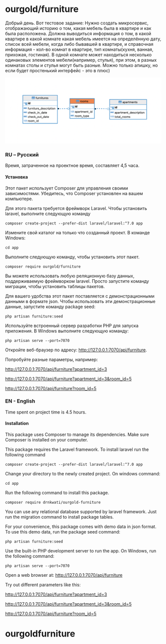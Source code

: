 # ourgold/furniture

Добрый день. 
Вот тестовое задание:
Нужно создать микросервис, отображающий историю о том, какая мебель была в квартире и как была расположена.
Должна выводиться информация о том, в какой квартире в какой комнате какая мебель имеется на определённую дату, список всей мебели, когда либо бывавшей в квартире, и справочная информация - кол-во комнат в квартире, тип комнаты(кухня, ванная, прихожая, гостиная). В одной комнате может находиться несколько одинаковых элементов  мебели(например, стулья), при этом, в разных комнатах столы и стулья могут быть разные.
Можно только апишку, но если будет простенький интерфейс - это в плюс)

![First](public/img/uml.png?raw=true "Uml Screen Shot")

### RU – Русский
Время, затраченное на проектное время, составляет 4,5 часа.

#### Установка
Этот пакет использует Composer для управления своими зависимостями. Убедитесь, что Composer установлен на вашем компьютере.

Для этого пакета требуется фреймворк Laravel. Чтобы установить laravel, выполните следующую команду
```
composer create-project --prefer-dist laravel/laravel:^7.0 app
```
Измените свой каталог на только что созданный проект. В команде Windows:
```
cd app
```
Выполните следующую команду, чтобы установить этот пакет.
```
composer require ourgold/furniture
```
Вы можете использовать любую реляционную базу данных, поддерживаемую фреймворком laravel.
Просто запустите команду миграции, чтобы установить таблицы пакетов.

Для вашего удобства этот пакет поставляется с демонстрационными данными в формате json.
Чтобы использовать эти демонстрационные данные, запустите команду package seed:
```
php artisan furniture:seed
```
Используйте встроенный сервер разработки PHP для запуска приложения. В Windows выполните следующую команду:
```
php artisan serve --port=7070
```
Откройте веб-браузер по адресу: http://127.0.0.1:7070/api/furniture.

Попробуйте разные параметры, например:

http://127.0.0.1:7070/api/furniture?apartment_id=3

http://127.0.0.1:7070/api/furniture?apartment_id=3&room_id=5

http://127.0.0.1:7070/api/furniture?room_id=5


### EN - English
Time spent on project time is 4.5 hours.

#### Installation
This package uses Composer to manage its dependencies. Make sure Composer is installed on your computer. 

This package requires the Laravel framework. To install laravel run the following command
```
composer create-project --prefer-dist laravel/laravel:^7.0 app
```
Change your directory to the newly created project. On windows command:
```
cd app
```
Run the following command to install this package.
```
composer require drnkwati/ourgold-furniture
```
You can use any relational database supported by laravel framework. 
Just run the migration command to install package tables.

For your convenience, this package comes with demo data in json format. 
To use this demo data, run the package seed command:
```
php artisan furniture:seed
```
Use the built-in PHP development server to run the app. On Windows, run the following command:
```
php artisan serve --port=7070
```
Open a web browser at: http://127.0.0.1:7070/api/furniture

Try out different parameters like this:

http://127.0.0.1:7070/api/furniture?apartment_id=3

http://127.0.0.1:7070/api/furniture?apartment_id=3&room_id=5

http://127.0.0.1:7070/api/furniture?room_id=5
# ourgoldfurniture
